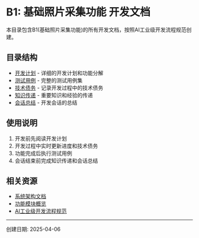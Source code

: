 # B1: 基础照片采集功能 开发文档

本目录包含B1(基础照片采集功能)的所有开发文档，按照AI工业级开发流程规范创建。

## 目录结构

- [开发计划](./dev_plan/B1-开发计划.md) - 详细的开发计划和功能分解
- [测试用例](./test_cases/B1-测试用例.md) - 完整的测试用例集
- [技术债务](./tech_debt/B1-技术债务.md) - 记录开发过程中的技术债务
- [知识传递](./knowledge_transfer/B1-知识传递.md) - 重要知识和经验的传递
- [会话总结](B1-会话总结.md) - 开发会话的总结

## 使用说明

1. 开发前先阅读开发计划
2. 开发过程中实时更新进度和技术债务
3. 功能完成后执行测试用例
4. 会话结束前完成知识传递和会话总结

## 相关资源

- [系统架构文档](../../01-系统架构设计.md)
- [功能模块概览](../../02-功能模块概览.md)
- [AI工业级开发流程规范](../../70-AI工业级开发流程规范.md)

---

创建日期: 2025-04-06
